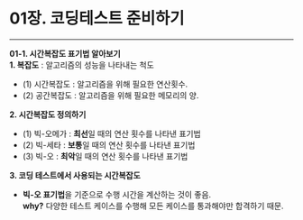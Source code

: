 # 01장. 코딩테스트 준비하기
___
**01-1. 시간복잡도 표기법 알아보기**  
**1. 복잡도** : 알고리즘의 성능을 나타내는 척도  
- (1) 시간복잡도 : 알고리즘을 위해 필요한 연산횟수.  
- (2) 공간복잡도 : 알고리즘을 위해 필요한 메모리의 양.  

**2. 시간복잡도 정의하기**  
- (1) 빅-오메가 : **최선**일 때의 연산 횟수를 나타낸 표기법  
- (2) 빅-세타 : **보통**일 때의 연산 횟수를 나타낸 표기법  
- (3) 빅-오 : **최악**일 때의 연산 횟수를 나타낸 표기법  

**3. 코딩 테스트에서 사용되는 시간복잡도**  
- **빅-오 표기법**을 기준으로 수행 시간을 계산하는 것이 좋음.  
**why?** 다양한 테스트 케이스를 수행해 모든 케이스를 통과해야만 합격하기 때문.
